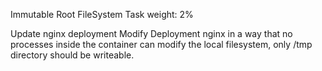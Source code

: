 Immutable Root FileSystem
Task weight: 2%

Update nginx deployment
Modify Deployment nginx   in a way that no processes inside the container can modify the local filesystem, only /tmp directory should be
writeable.
